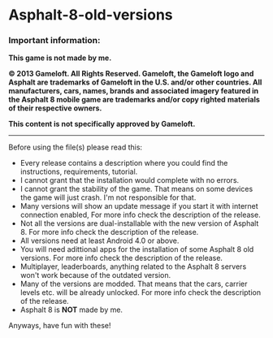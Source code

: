 # Asphalt-8-old-versions

### Important information:

**This game is not made by me.**

**© 2013 Gameloft. All Rights Reserved. Gameloft, the Gameloft logo and Asphalt are trademarks**
**of Gameloft in the U.S. and/or other countries. All manufacturers, cars, names, brands and**
**associated imagery featured in the Asphalt 8 mobile game are trademarks and/or copy righted**
**materials of their respective owners.**

**This content is not specifically approved by Gameloft.**

---

Before using the file(s) please read this:

- Every release contains a description where you could find the instructions, requirements, tutorial.
- I cannot grant that the installation would complete with no errors.
- I cannot grant the stability of the game. That means on some devices the game will just crash. I'm not responsible for that.
- Many versions will show an update message if you start it with internet connection enabled, For more info check the description of the release.
- Not all the versions are dual-installable with the new version of Asphalt 8. For more info check the description of the release.
- All versions need at least Android 4.0 or above.
- You will need adittional apps for the installation of some Asphalt 8 old versions. For more info check the description of the release.
- Multiplayer, leaderboards, anything related to the Asphalt 8 servers won't work because of the outdated version.
- Many of the versions are modded. That means that the cars, carrier levels etc. will be already unlocked. For more info check the description of the release.
- Asphalt 8 is **NOT** made by me.

Anyways, have fun with these!
